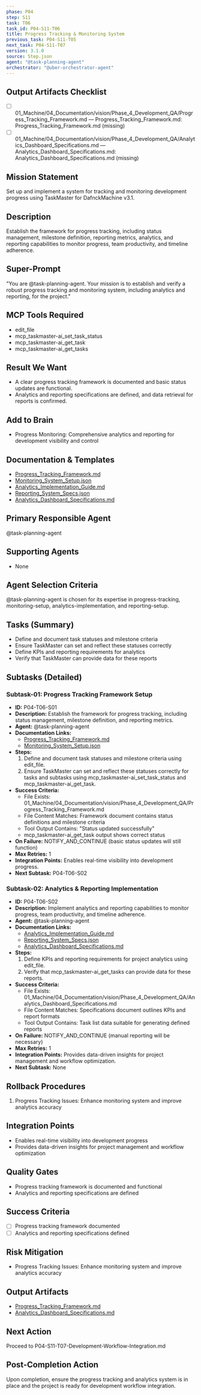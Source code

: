 ```yaml
---
phase: P04
step: S11
task: T06
task_id: P04-S11-T06
title: Progress Tracking & Monitoring System
previous_task: P04-S11-T05
next_task: P04-S11-T07
version: 3.1.0
source: Step.json
agent: "@task-planning-agent"
orchestrator: "@uber-orchestrator-agent"
---
```

## Output Artifacts Checklist
- [ ] 01_Machine/04_Documentation/vision/Phase_4_Development_QA/Progress_Tracking_Framework.md — Progress_Tracking_Framework.md: Progress_Tracking_Framework.md (missing)
- [ ] 01_Machine/04_Documentation/vision/Phase_4_Development_QA/Analytics_Dashboard_Specifications.md — Analytics_Dashboard_Specifications.md: Analytics_Dashboard_Specifications.md (missing)

## Mission Statement
Set up and implement a system for tracking and monitoring development progress using TaskMaster for DafnckMachine v3.1.

## Description
Establish the framework for progress tracking, including status management, milestone definition, reporting metrics, analytics, and reporting capabilities to monitor progress, team productivity, and timeline adherence.

## Super-Prompt
"You are @task-planning-agent. Your mission is to establish and verify a robust progress tracking and monitoring system, including analytics and reporting, for the project."

## MCP Tools Required
- edit_file
- mcp_taskmaster-ai_set_task_status
- mcp_taskmaster-ai_get_task
- mcp_taskmaster-ai_get_tasks

## Result We Want
- A clear progress tracking framework is documented and basic status updates are functional.
- Analytics and reporting specifications are defined, and data retrieval for reports is confirmed.

## Add to Brain
- Progress Monitoring: Comprehensive analytics and reporting for development visibility and control

## Documentation & Templates
- [Progress_Tracking_Framework.md](mdc:01_Machine/04_Documentation/vision/Phase_4_Development_QA/Progress_Tracking_Framework.md)
- [Monitoring_System_Setup.json](mdc:01_Machine/04_Documentation/vision/Phase_4_Development_QA/Monitoring_System_Setup.json)
- [Analytics_Implementation_Guide.md](mdc:01_Machine/04_Documentation/vision/Phase_4_Development_QA/Analytics_Implementation_Guide.md)
- [Reporting_System_Specs.json](mdc:01_Machine/04_Documentation/vision/Phase_4_Development_QA/Reporting_System_Specs.json)
- [Analytics_Dashboard_Specifications.md](mdc:01_Machine/04_Documentation/vision/Phase_4_Development_QA/Analytics_Dashboard_Specifications.md)

## Primary Responsible Agent
@task-planning-agent

## Supporting Agents
- None

## Agent Selection Criteria
@task-planning-agent is chosen for its expertise in progress-tracking, monitoring-setup, analytics-implementation, and reporting-setup.

## Tasks (Summary)
- Define and document task statuses and milestone criteria
- Ensure TaskMaster can set and reflect these statuses correctly
- Define KPIs and reporting requirements for analytics
- Verify that TaskMaster can provide data for these reports

## Subtasks (Detailed)
### Subtask-01: Progress Tracking Framework Setup
- **ID:** P04-T06-S01
- **Description:** Establish the framework for progress tracking, including status management, milestone definition, and reporting metrics.
- **Agent:** @task-planning-agent
- **Documentation Links:**
  - [Progress_Tracking_Framework.md](mdc:01_Machine/04_Documentation/vision/Phase_4_Development_QA/Progress_Tracking_Framework.md)
  - [Monitoring_System_Setup.json](mdc:01_Machine/04_Documentation/vision/Phase_4_Development_QA/Monitoring_System_Setup.json)
- **Steps:**
    1. Define and document task statuses and milestone criteria using edit_file.
    2. Ensure TaskMaster can set and reflect these statuses correctly for tasks and subtasks using mcp_taskmaster-ai_set_task_status and mcp_taskmaster-ai_get_task.
- **Success Criteria:**
    - File Exists: 01_Machine/04_Documentation/vision/Phase_4_Development_QA/Progress_Tracking_Framework.md
    - File Content Matches: Framework document contains status definitions and milestone criteria
    - Tool Output Contains: "Status updated successfully"
    - mcp_taskmaster-ai_get_task output shows correct status
- **On Failure:** NOTIFY_AND_CONTINUE (basic status updates will still function)
- **Max Retries:** 1
- **Integration Points:** Enables real-time visibility into development progress.
- **Next Subtask:** P04-T06-S02

### Subtask-02: Analytics & Reporting Implementation
- **ID:** P04-T06-S02
- **Description:** Implement analytics and reporting capabilities to monitor progress, team productivity, and timeline adherence.
- **Agent:** @task-planning-agent
- **Documentation Links:**
  - [Analytics_Implementation_Guide.md](mdc:01_Machine/04_Documentation/vision/Phase_4_Development_QA/Analytics_Implementation_Guide.md)
  - [Reporting_System_Specs.json](mdc:01_Machine/04_Documentation/vision/Phase_4_Development_QA/Reporting_System_Specs.json)
  - [Analytics_Dashboard_Specifications.md](mdc:01_Machine/04_Documentation/vision/Phase_4_Development_QA/Analytics_Dashboard_Specifications.md)
- **Steps:**
    1. Define KPIs and reporting requirements for project analytics using edit_file.
    2. Verify that mcp_taskmaster-ai_get_tasks can provide data for these reports.
- **Success Criteria:**
    - File Exists: 01_Machine/04_Documentation/vision/Phase_4_Development_QA/Analytics_Dashboard_Specifications.md
    - File Content Matches: Specifications document outlines KPIs and report formats
    - Tool Output Contains: Task list data suitable for generating defined reports
- **On Failure:** NOTIFY_AND_CONTINUE (manual reporting will be necessary)
- **Max Retries:** 1
- **Integration Points:** Provides data-driven insights for project management and workflow optimization.
- **Next Subtask:** None

## Rollback Procedures
1. Progress Tracking Issues: Enhance monitoring system and improve analytics accuracy

## Integration Points
- Enables real-time visibility into development progress
- Provides data-driven insights for project management and workflow optimization

## Quality Gates
- Progress tracking framework is documented and functional
- Analytics and reporting specifications are defined

## Success Criteria
- [ ] Progress tracking framework documented
- [ ] Analytics and reporting specifications defined

## Risk Mitigation
- Progress Tracking Issues: Enhance monitoring system and improve analytics accuracy

## Output Artifacts
- [Progress_Tracking_Framework.md](mdc:01_Machine/04_Documentation/vision/Phase_4_Development_QA/Progress_Tracking_Framework.md)
- [Analytics_Dashboard_Specifications.md](mdc:01_Machine/04_Documentation/vision/Phase_4_Development_QA/Analytics_Dashboard_Specifications.md)

## Next Action
Proceed to P04-S11-T07-Development-Workflow-Integration.md

## Post-Completion Action
Upon completion, ensure the progress tracking and analytics system is in place and the project is ready for development workflow integration. 